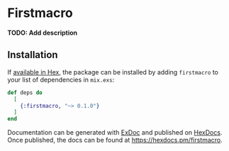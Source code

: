 # Firstmacro

**TODO: Add description**

## Installation

If [available in Hex](https://hex.pm/docs/publish), the package can be installed
by adding `firstmacro` to your list of dependencies in `mix.exs`:

```elixir
def deps do
  [
    {:firstmacro, "~> 0.1.0"}
  ]
end
```

Documentation can be generated with [ExDoc](https://github.com/elixir-lang/ex_doc)
and published on [HexDocs](https://hexdocs.pm). Once published, the docs can
be found at <https://hexdocs.pm/firstmacro>.

